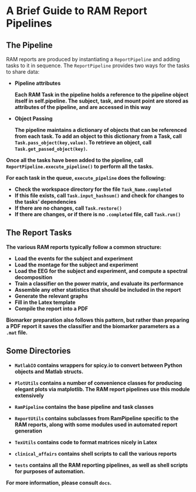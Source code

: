 # A Brief Guide to RAM Report Pipelines

## The Pipeline

RAM reports are produced by instantiating a `ReportPipeline`
and adding tasks to it in sequence.
The `ReportPipeline` provides
two ways for the tasks to share data:

* <b>Pipeline attributes

  Each RAM Task in the pipeline holds a reference to the pipeline object itself
  in self.pipeline. The subject, task, and mount point are stored as attributes
  of the pipeline, and are accessed in this way

* <b>Object Passing

  The pipeline maintains a dictionary of objects that can be referenced from each
task. To add an object to this dictionary from a Task, call `Task.pass_object(key,value)`.
To retrieve an object, call `Task.get_passed_object(key)`.

Once all the tasks have been added to the pipeline, call `ReportPipeline.execute_pipeline()`
to perform all the tasks.

For each task in the queue, `execute_pipeline` does the following:

* Check the workspace directory for the file `Task_Name.completed`
* If this file exists, call `Task.input_hashsum()` and check for changes to the tasks’
	  dependencies
* If there are no changes, call `Task.restore()`
* If there are changes, or if there is no `.completed` file, call `Task.run()`

## The Report Tasks

The various RAM reports typically follow a common structure:

* Load the events for the subject and experiment
* Load the montage for the subject and experiment
* Load the EEG for the subject and experiment, and compute a spectral decomposition
* Train a classifier on the power matrix, and evaluate its performance
* Assemble any other statistics that should be included in the report
* Generate the relevant graphs
* Fill in the Latex template
* Compile the report into a PDF

Biomarker preparation also follows this pattern, but rather than preparing a PDF report
it saves the classifier and the biomarker parameters as a `.mat` file.

## Some Directories

* `MatlabIO` contains wrappers for spicy.io to convert between Python objects and Matlab structs.
* `PlotUtils` contains a number of convenience classes for producing elegant plots via matplotlib.
  The RAM report pipelines use this module extensively

* `RamPipeline` contains the base pipeline and task classes
* `ReportUtils` contains subclasses from RamPipeline specific to the RAM reports, along with some modules
  used in automated report generation
* `TexUtils` contains code to format matrices nicely in Latex
* `clinical_affairs` contains shell scripts to call the various reports
* `tests` contains all the RAM reporting pipelines, as well as shell scripts for purposes of automation.

For more information, please consult `docs`.